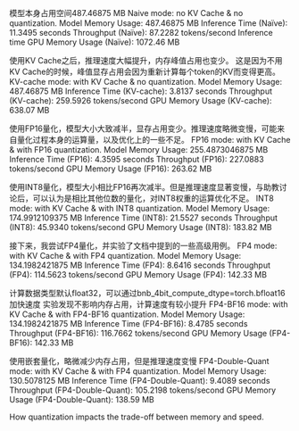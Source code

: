 模型本身占用空间487.46875 MB
Naive mode: no KV Cache & no quantization.
Model Memory Usage: 487.46875 MB
Inference Time (Naïve): 11.3495 seconds
Throughput (Naïve): 87.2282 tokens/second
Inference time GPU Memory Usage (Naïve): 1072.46 MB

使用KV Cache之后，推理速度大幅提升，内存峰值占用也变少。
这是因为不用KV Cache的时候，峰值显存占用会因为重新计算每个token的KV而变得更高。
KV-cache mode: with KV Cache & no quantization.
Model Memory Usage: 487.46875 MB
Inference Time (KV-cache): 3.8137 seconds
Throughput (KV-cache): 259.5926 tokens/second
GPU Memory Usage (KV-cache): 638.07 MB

使用FP16量化，模型大小大致减半，显存占用变少。推理速度略微变慢，可能来自量化过程本身的运算量，以及优化上的一些不足。
FP16 mode: with KV Cache & with FP16 quantization.
Model Memory Usage: 255.4873046875 MB
Inference Time (FP16): 4.3595 seconds
Throughput (FP16): 227.0883 tokens/second
GPU Memory Usage (FP16): 263.62 MB

使用INT8量化，模型大小相比FP16再次减半。但是推理速度显著变慢，与助教讨论后，可以认为是相比其他位数的量化，对INT8权重的运算优化不足。
INT8 mode: with KV Cache & with INT8 quantization.
Model Memory Usage: 174.9912109375 MB
Inference Time (INT8): 21.5527 seconds
Throughput (INT8): 45.9340 tokens/second
GPU Memory Usage (INT8): 183.82 MB

接下来，我尝试FP4量化，并实验了文档中提到的一些高级用例。
FP4 mode: with KV Cache & with FP4 quantization.
Model Memory Usage: 134.1982421875 MB
Inference Time (FP4): 8.6416 seconds
Throughput (FP4): 114.5623 tokens/second
GPU Memory Usage (FP4): 142.33 MB

计算数据类型默认float32，可以通过bnb_4bit_compute_dtype=torch.bfloat16加快速度
实验发现不影响内存占用，计算速度有较小提升
FP4-BF16 mode: with KV Cache & with FP4-BF16 quantization.
Model Memory Usage: 134.1982421875 MB
Inference Time (FP4-BF16): 8.4785 seconds
Throughput (FP4-BF16): 116.7662 tokens/second
GPU Memory Usage (FP4-BF16): 142.33 MB

使用嵌套量化，略微减少内存占用，但是推理速度变慢
FP4-Double-Quant mode: with KV Cache & with FP4 quantization.
Model Memory Usage: 130.5078125 MB
Inference Time (FP4-Double-Quant): 9.4089 seconds
Throughput (FP4-Double-Quant): 105.2198 tokens/second
GPU Memory Usage (FP4-Double-Quant): 138.59 MB

How quantization impacts the trade-off between memory and speed. 